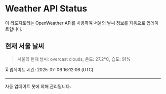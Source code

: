 
# Weather API Status

이 리포지토리는 OpenWeather API를 사용하여 서울의 날씨 정보를 자동으로 업데이트합니다.

## 현재 서울 날씨
> 서울의 현재 날씨: overcast clouds, 온도: 27.2°C, 습도: 91%

⏳ 업데이트 시간: 2025-07-06 16:12:06 (UTC)

---
자동 업데이트 봇에 의해 관리됩니다.
